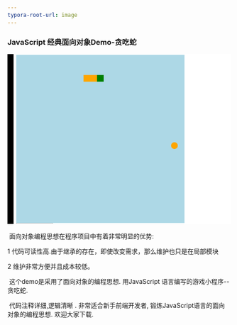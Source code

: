 ```yaml
---
typora-root-url: image
---
```


### **JavaScript 经典面向对象Demo-贪吃蛇**

![snake](/snake.gif)

​    面向对象编程思想在程序项目中有着非常明显的优势:

  1 代码可读性高.由于继承的存在，即使改变需求，那么维护也只是在局部模块

   2 维护非常方便并且成本较低。

​     这个demo是采用了面向对象的编程思想. 用JavaScript 语言编写的游戏小程序--贪吃蛇.

​    代码注释详细,逻辑清晰 . 非常适合新手前端开发者, 锻炼JavaScript语言的面向对象的编程思想.  欢迎大家下载.

  



